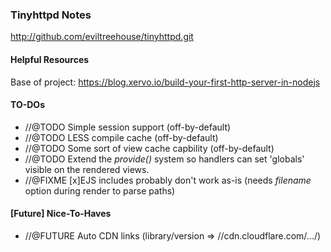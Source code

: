### Tinyhttpd Notes

http://github.com/eviltreehouse/tinyhttpd.git

#### Helpful Resources
Base of project: https://blog.xervo.io/build-your-first-http-server-in-nodejs

#### TO-DOs
* //@TODO Simple session support (off-by-default)
* //@TODO LESS compile cache (off-by-default)
* //@TODO Some sort of view cache capbility (off-by-default)
* //@TODO Extend the *provide()* system so handlers can set 'globals' visible on the rendered views.
* //@FIXME [x]EJS includes probably don't work as-is (needs *filename* option during render to parse paths)

#### [Future] Nice-To-Haves
* //@FUTURE Auto CDN links (library/version => //cdn.cloudflare.com/.../)
